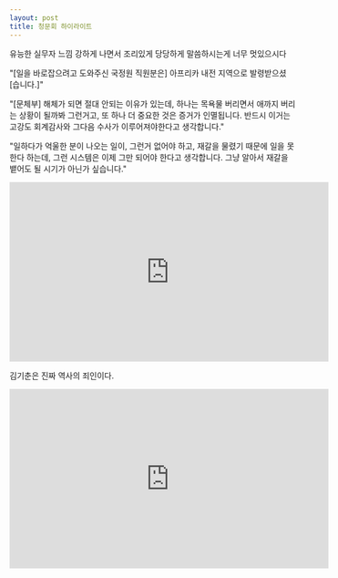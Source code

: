 ```yaml
---
layout: post
title: 청문회 하이라이트
---
```


유능한 실무자 느낌 강하게 나면서 조리있게 당당하게 말씀하시는게 너무 멋있으시다

"[일을 바로잡으려고 도와주신 국정원 직원분은] 아프리카 내전 지역으로 발령받으셨[습니다.]"

"[문체부] 해체가 되면 절대 안되는 이유가 있는데, 하나는 목욕물 버리면서 애까지 버리는 상황이 될까봐 그런거고, 또 하나 더 중요한 것은 증거가 인멸됩니다. 반드시 이거는 고강도 회계감사와 그다음 수사가 이루어져야한다고 생각합니다."

"일하다가 억울한 분이 나오는 일이, 그런거 없어야 하고, 재갈을 물렸기 때문에 일을 못한다 하는데, 그런 시스템은 이제 그만 되어야 한다고 생각합니다. 그냥 알아서 재갈을 뱉어도 될 시기가 아닌가 싶습니다."

<iframe width="560" height="315" src="https://www.youtube.com/embed/z9KMfqBQ5tk" frameborder="0" allowfullscreen></iframe>

김기춘은 진짜 역사의 죄인이다.
<iframe width="560" height="315" src="https://www.youtube.com/embed/JvGrJcwhuVE" frameborder="0" allowfullscreen></iframe>
